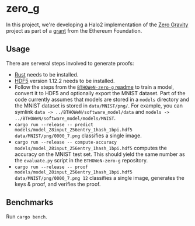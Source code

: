 # zero_g

In this project, we're developing a Halo2 implementation of the [Zero Gravity](https://hackmd.io/nCoxJCMlTqOr41_r1W4S9g?view) project as part of a [grant](https://hackmd.io/@guard/BJ4UPK-fn) from the Ethereum Foundation.

## Usage

There are serveral steps involved to generate proofs:
- [Rust](https://www.rust-lang.org/tools/install) needs to be installed.
- [HDF5](https://github.com/mokus0/hdf5/blob/master/release_docs/INSTALL) version 1.12.2 needs to be installed.
- Follow the steps from the [`BTHOWeN-zero-g` readme](https://github.com/zkp-gravity/BTHOWeN-zero-g/blob/master/README.md) to train a model, convert it to HDF5 and optionally export the MNIST dataset. Part of the code currently assumes that models are stored in a `models` directory and the MNIST dataset is stored in `data/MNIST/png/`. For example, you can symlink `data -> ../BTHOWeN/software_model/data` and `models -> ../BTHOWeN/software_model/models/MNIST`.
- `cargo run --release -- predict models/model_28input_256entry_1hash_1bpi.hdf5 data/MNIST/png/0000_7.png` classifies a single image.
- `cargo run --release -- compute-accuracy models/model_28input_256entry_1hash_1bpi.hdf5` computes the accuracy on the MNIST test set. This should yield the same number as the `evaluate.py` script in the `BTHOWeN-zero-g` repository.
- `cargo run --release -- proof models/model_28input_256entry_1hash_1bpi.hdf5 data/MNIST/png/0000_7.png 12` classifies a single image, generates the keys & proof, and verifies the proof.

## Benchmarks

Run `cargo bench`.